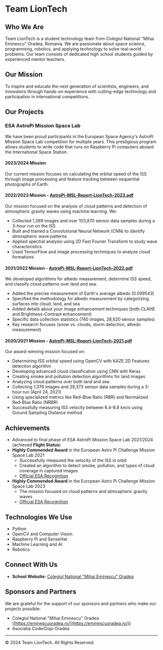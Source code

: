 # Team LionTech

## Who We Are

Team LionTech is a student technology team from Colegiul National "Mihai Eminescu" Oradea, Romania. We are passionate about space science, programming, robotics, and applying technology to solve real-world problems. Our team consists of dedicated high school students guided by experienced mentor teachers.

## Our Mission

To inspire and educate the next generation of scientists, engineers, and innovators through hands-on experience with cutting-edge technology and participation in international competitions.

## Our Projects

### ESA AstroPi Mission Space Lab
We have been proud participants in the European Space Agency's AstroPi Mission Space Lab competition for multiple years. This prestigious program allows students to write code that runs on Raspberry Pi computers aboard the International Space Station.

#### 2023/2024 Mission
Our current mission focuses on calculating the orbital speed of the ISS through image processing and feature tracking between sequential photographs of Earth.

#### 2022/2023 Mission - [AstroPi-MSL-Report-LionTech-2023.pdf](https://github.com/CNME-LionTech/AstroPi-2023/blob/main/reports/AstroPi%20MSL%20Report%20LionTech%202023.pdf)
Our mission focused on the analysis of cloud patterns and detection of atmospheric gravity waves using machine learning. We:
- Collected 1,389 images and over 103,870 sensor data samples during a 3-hour run on the ISS
- Built and trained a Convolutional Neural Network (CNN) to identify atmospheric wave patterns
- Applied spectral analysis using 2D Fast Fourier Transform to study wave characteristics
- Used TensorFlow and image processing techniques to analyze cloud formations

#### 2021/2022 Mission - [AstroPi-MSL-Report-LionTech-2022.pdf](https://github.com/CNME-LionTech/AstroPi-2022/blob/main/report/AstroPi-MSL-Report-LionTech-2022.pdf)
We developed algorithms for albedo measurement, determine ISS speed, and classify cloud patterns over land and sea.
- Added the precise measurement of Earth's average albedo (0.099543)
- Specified the methodology for albedo measurement by categorizing surfaces into cloud, land, and sea
- Added details about your image enhancement techniques (both CLAHE and Brightness-Contrast enhancement)
- Specific data collection statistics (740 images, 28,620 sensor samples)
- Key research focuses (snow vs. clouds, storm detection, albedo measurement)

#### 2020/2021 Mission - [AstroPi-MSL-Report-LionTech-2021.pdf](https://github.com/CNME-LionTech/AstroPi-2021/blob/main/report/AstroPi-MSL-Report-LionTech-2021.pdf)
Our award-winning mission focused on:
- Determining ISS orbital speed using OpenCV with KAZE 2D Features detection algorithm
- Developing advanced cloud classification using CNN with Keras
- Creating smoke and pollution detection algorithms for land images
- Analyzing cloud patterns over both land and sea
- Collecting 1,376 images and 29,373 sensor data samples during a 3-hour run (April 24, 2021)
- Using specialized metrics like Red-Blue Ratio (RBR) and Normalized Red-Blue Ratio (NRBR)
- Successfully measuring ISS velocity between 6.4-8.8 km/s using Ground Sampling Distance method

## Achievements

- Advanced to final phase of ESA AstroPi Mission Space Lab 2021/2024 (achieved **Flight Status**)
- **Highly Commended Award** in the European Astro Pi Challenge Mission Space Lab 2021
  - Successfully measured the velocity of the ISS in orbit
  - Created an algorithm to detect smoke, pollution, and types of cloud coverage in captured images
  - [Official ESA Recognition](https://www.esa.int/Education/AstroPI/The_winners_of_the_European_Astro_Pi_Challenge_Mission_Space_Lab_2020-21)
- **Highly Commended Award** in the European Astro Pi Challenge Mission Space Lab 2023
  - The mission focused on cloud patterns and atmospheric gravity waves
  - [Official ESA Recognition](https://www.esa.int/Education/AstroPI/Astro_Pi_Mission_Space_Lab_2022_23_The_results)

## Technologies We Use

- Python
- OpenCV and Computer Vision
- Raspberry Pi and SenseHat
- Machine Learning and AI
- Robotics

## Connect With Us

- **School Website:** [Colegiul National "Mihai Eminescu" Oradea](https://eminescuoradea.ro/)

## Sponsors and Partners

We are grateful for the support of our sponsors and partners who make our projects possible:
- Colegiul National "Mihai Eminescu" Oradea ([https://eminescuoradea.ro/](https://eminescuoradea.ro/))
- Asociatia CoderDojo Oradea

---

© 2024 Team LionTech. All Rights Reserved.
